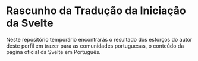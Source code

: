 # Rascunho da Tradução da Iniciação da Svelte

Neste repositório temporário encontrarás o resultado dos esforços do autor deste perfil em trazer para as comunidades portuguesas, o conteúdo da página oficial da Svelte em Português.